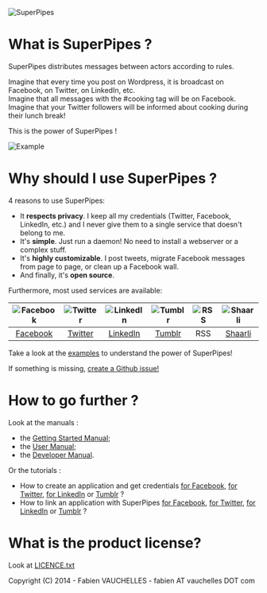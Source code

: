 ![SuperPipes](https://raw2.github.com/fabienvauchelles/superpipes/master/docs/images/logo_slogan238.png)


# What is SuperPipes ?

SuperPipes distributes messages between actors according to rules.

Imagine that every time you post on Wordpress, it is broadcast on Facebook, on Twitter, on LinkedIn, etc.  
Imagine that all messages with the #cooking tag will be on Facebook.  
Imagine that your Twitter followers will be informed about cooking during their lunch break!  

This is the power of SuperPipes !

![Example](https://raw2.github.com/fabienvauchelles/superpipes/master/docs/images/header_example.png)


# Why should I use SuperPipes ?

4 reasons to use SuperPipes:

* It __respects privacy__. I keep all my credentials (Twitter, Facebook, LinkedIn, etc.) and I never give them to a single service that doesn't belong to me.
* It's __simple__. Just run a daemon! No need to install a webserver or a complex stuff.
* It's __highly customizable__. I post tweets, migrate Facebook messages from page to page, or clean up a Facebook wall.
* And finally, it's __open source__.


Furthermore, most used services are available:

![Facebook](https://raw2.github.com/fabienvauchelles/superpipes/master/docs/images/facebook64.png) | ![Twitter](https://raw2.github.com/fabienvauchelles/superpipes/master/docs/images/twitter64.png) | ![LinkedIn](https://raw2.github.com/fabienvauchelles/superpipes/master/docs/images/linkedin_small64.png) | ![Tumblr](https://raw2.github.com/fabienvauchelles/superpipes/master/docs/images/tumblr64.png) | ![RSS](https://raw2.github.com/fabienvauchelles/superpipes/master/docs/images/rss64.png) | ![Shaarli](https://raw2.github.com/fabienvauchelles/superpipes/master/docs/images/shaarli64.png)
:---:|:---:|:---:|:---:|:---:|:---:
[Facebook](https://developers.facebook.com/) | [Twitter](https://dev.twitter.com/) | [LinkedIn](http://developer.linkedin.com/) | [Tumblr](http://www.tumblr.com/developers) | RSS | [Shaarli](http://sebsauvage.net/wiki/doku.php?id=php:shaarli)

Take a look at the [examples](docs/User_Manual.md#examples) to understand the power of SuperPipes! 

If something is missing, [create a Github issue!](https://github.com/fabienvauchelles/superpipes/issues)


# How to go further ?

Look at the manuals :

* the [Getting Started Manual](docs/Getting_Started_Manual.md);
* the [User Manual](docs/User_Manual.md);
* the [Developer Manual](docs/Developer_Manual.md).

Or the tutorials :

* How to create an application and get credentials [for Facebook](docs/tutorials/Create_Facebook_Application.md), [for Twitter](docs/tutorials/Create_Twitter_Application.md), [for LinkedIn](docs/tutorials/Create_LinkedIn_Application.md) or [Tumblr](docs/tutorials/Create_Tumblr_Application.md) ?
* How to link an application with SuperPipes [for Facebook](docs/tutorials/Link_Facebook_Application.md), [for Twitter](docs/tutorials/Link_Twitter_Application.md), [for LinkedIn](docs/tutorials/Link_LinkedIn_Application.md) or [Tumblr](docs/tutorials/Link_Tumblr_Application.md) ?

# What is the product license?

Look at [LICENCE.txt](LICENCE.txt)

Copyright (C) 2014 - Fabien VAUCHELLES - fabien AT vauchelles DOT com
